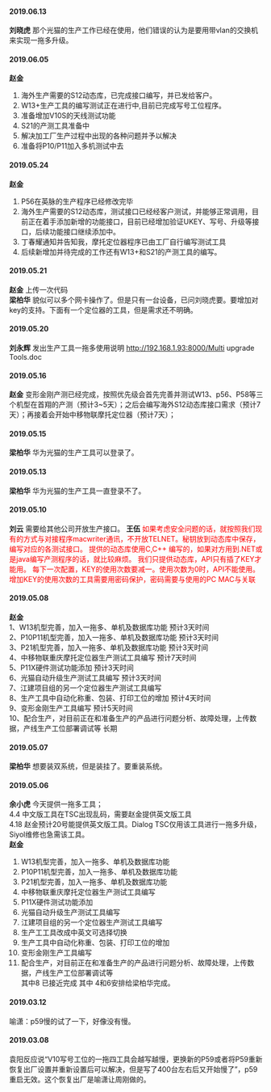 
#### 2019.06.13
**刘晓虎**  那个光猫的生产工作已经在使用，他们错误的认为是要用带vlan的交换机来实现一拖多升级。
#### 2019.06.05
**赵金** 

1. 海外生产需要的S12动态库，已完成接口编写，并已发给客户。
2. W13+生产工具的编写测试正在进行中,目前已完成写号工位程序。
3. 准备增加V10S的天线测试功能
4. S21的产测工具准备中
5. 解决加工厂生产过程中出现的各种问题并予以解决
6. 准备将P10/P11加入多机测试中去

#### 2019.05.24
**赵金** 
1. P56在英脉的生产程序已经修改完毕  
2. 海外生产需要的S12动态库，测试接口已经经客户测试，并能够正常调用，目前正在着手添加新增的功能接口，目前已经增加验证UKEY、写号、升级等接口，后续功能接口继续添加中。  
3. 丁春耀通知并告知我，摩托定位器程序已由工厂自行编写测试工具  
5. 后续新增加并待完成的工作还有W13+和S21的产测工具的编写。  
#### 2019.05.21
**赵金** 上传一次代码  
**梁柏华** 貌似可以多个网卡操作了。但是只有一台设备，已问刘晓虎要。要增加对key的支持。下面有一个定位器的工具，但是需求还不明确。
#### 2019.05.20
**刘永辉** 发出生产工具一拖多使用说明 http://192.168.1.93:8000/Multi upgrade Tools.doc
#### 2019.05.16
**赵金** 变形金刚产测已经完成，按照优先级会首先完善并测试W13、p56、P58等三个机型在首翔的产测（预计3~5天）；之后会编写海外S12动态库接口需求（预计7天）；再接着会开始中移物联摩托定位器（预计7天）；
#### 2019.05.15
**梁柏华** 华为光猫的生产工具可以登录了。
#### 2019.05.13
**梁柏华** 华为光猫的生产工具一直登录不了。
#### 2019.05.10
**刘云** 需要给其他公司开放生产接口。
**王伍** <font color=red>如果考虑安全问题的话，就按照我们现有的方式与对接程序macwriter通讯，不开放TELNET。秘钥放到动态库中保存，编写对应的各测试接口。
提供的动态库使用C,C++ 编写的，如果对方用到.NET或是java编写产测程序的话，就比较麻烦。
我们只提供动态库，API只有插了KEY才能用。
每下一次配置，KEY的使用次数要减一。使用次数为0时，API不能使用。
增加KEY的使用次数的工具需要用密码保护，密码需要与使用的PC MAC与关联</font>
#### 2019.05.08
**赵金**  
1、W13机型完善，加入一拖多、单机及数据库功能                                                                                          预计3天时间  
2、P10P11机型完善，加入一拖多、单机及数据库功能                                                                                     预计3天时间  
3、P21机型完善，加入一拖多、单机及数据库功能                                                                                           预计3天时间  
4、中移物联重庆摩托定位器生产测试工具编写                                                                                                 预计7天时间  
5、P11X硬件测试功能添加                                                                                                                              预计3天时间  
6、光猫自动升级生产测试工具编写                                                                                                                  预计3天时间  
7、江建项目组的另一个定位器生产测试工具编写  
8、生产工具中自动化称重、包装、打印工位的增加                                                                                           预计4天时间  
9、变形金刚生产工具编写                                                                                                                                预计5天时间  
10、配合生产，对目前正在和准备生产的产品进行问题分析、故障处理，上传数据，产线生产工位部署调试等         长期
#### 2019.05.07
**梁柏华** 想要装双系统，但是装挂了。要重装系统。
#### 2019.05.06
**余小虎**  今天提供一拖多工具；  
4.4 中文版工具在TSC出现乱码，需要赵金提供英文版工具  
4.18 赵金预计20号能提供英文版工具。Dialog TSC仅用该工具进行一拖多升级，Siyol维修也急需该工具。  
**赵金**  
1. W13机型完善，加入一拖多、单机及数据库功能  
2. P10P11机型完善，加入一拖多、单机及数据库功能  
3. P21机型完善，加入一拖多、单机及数据库功能  
4. 中移物联重庆摩托定位器生产测试工具编写  
5. P11X硬件测试功能添加  
6. 光猫自动升级生产测试工具编写  
7. 江建项目组的另一个定位器生产测试工具编写  
8. 生产工工具改成中英文可选择切换  
9. 生产工具中自动化称重、包装、打印工位的增加  
10. 变形金刚生产工具编写  
11. 配合生产，对目前正在和准备生产的产品进行问题分析、故障处理，上传数据，产线生产工位部署调试等  
其中8 已接近完成
其中 4和6安排给梁柏华完成。
#### 2019.03.12
喻潇：p59慢的试了一下，好像没有慢。
#### 2019.03.08
袁阳反应说“V10写号工位的一拖四工具会越写越慢，更换新的P59或者将P59重新恢复出厂设置并重新设置后可以解决，但是写了400台左右后又开始慢了”，p59重启无效。这个恢复出厂是喻潇让周刚做的。

